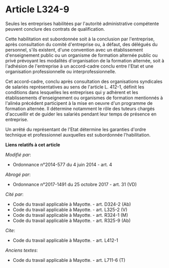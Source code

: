 # Article L324-9

Seules les entreprises habilitées par l'autorité administrative compétente peuvent conclure des contrats de qualification. 

Cette habilitation est subordonnée soit à la conclusion par l'entreprise, après consultation du comité d'entreprise ou, à
défaut, des délégués du personnel, s'ils existent, d'une convention avec un établissement d'enseignement public ou un
organisme de formation alternée public ou privé prévoyant les modalités d'organisation de la formation alternée, soit à
l'adhésion de l'entreprise à un accord-cadre conclu entre l'Etat et une organisation professionnelle ou
interprofessionnelle. 

Cet accord-cadre, conclu après consultation des organisations syndicales de salariés représentatives au sens de l'article L.
412-1, définit les conditions dans lesquelles les entreprises qui y adhèrent et les établissements d'enseignement ou
organismes de formation mentionnés à l'alinéa précédent participent à la mise en oeuvre d'un programme de formation alternée.
Il détermine notamment le rôle des tuteurs chargés d'accueillir et de guider les salariés pendant leur temps de présence en
entreprise. 

Un arrêté du représentant de l'Etat détermine les garanties d'ordre technique et professionnel auxquelles est subordonnée
l'habilitation.

**Liens relatifs à cet article**

_Modifié par_:

  - Ordonnance n°2014-577 du 4 juin 2014 - art. 4

_Abrogé par_:

  - Ordonnance n°2017-1491 du 25 octobre 2017 - art. 31 (VD)

_Cité par_:

  - Code du travail applicable à Mayotte. - art. D324-2 (Ab)
  - Code du travail applicable à Mayotte. - art. L325-2 (V)
  - Code du travail applicable à Mayotte. - art. R324-1 (M)
  - Code du travail applicable à Mayotte. - art. R325-9 (Ab)

_Cite_:

  - Code du travail applicable à Mayotte. - art. L412-1

_Anciens textes_:

  - Code du travail applicable à Mayotte. - art. L711-6 (T)
